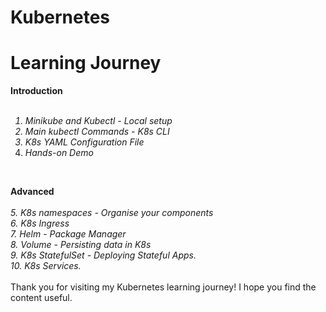 # Kubernetes



# Learning Journey<br>  

<b>Introduction  </b>  
<br>
<i>   
1. Minikube and Kubectl - Local setup
2. Main kubectl Commands - K8s CLI  
3. K8s YAML Configuration File  
4. Hands-on Demo  </i>
<br>

<b> Advanced </b>
<br>  
<i> 5. K8s namespaces - Organise your components  
6. K8s Ingress  
7. Helm - Package Manager  
8. Volume - Persisting data in K8s  
9. K8s StatefulSet - Deploying Stateful Apps.  
10. K8s Services.  
</i>  
Thank you for visiting my Kubernetes learning journey! I hope you find the content useful.

